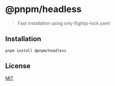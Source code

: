 # @pnpm/headless

> Fast installation using only flightjs-lock.yaml

## Installation

```
pnpm install @pnpm/headless
```

## License

[MIT](LICENSE)
